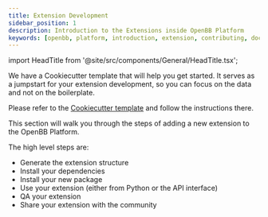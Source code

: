 ```yaml
---
title: Extension Development
sidebar_position: 1
description: Introduction to the Extensions inside OpenBB Platform
keywords: [openbb, platform, introduction, extension, contributing, documentation]
---
```


import HeadTitle from '@site/src/components/General/HeadTitle.tsx';

<HeadTitle title="Extension Development - Platform | OpenBB Docs" />

We have a Cookiecutter template that will help you get started. It serves as a jumpstart for your extension development, so you can focus on the data and not on the boilerplate.

Please refer to the [Cookiecutter template](https://github.com/OpenBB-finance/openbb-cookiecutter) and follow the instructions there.

This section will walk you through the steps of adding a new extension to the OpenBB Platform.

The high level steps are:

- Generate the extension structure
- Install your dependencies
- Install your new package
- Use your extension (either from Python or the API interface)
- QA your extension
- Share your extension with the community
